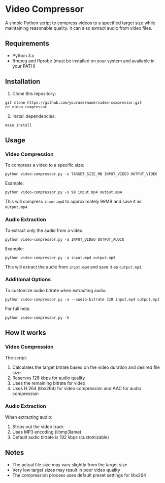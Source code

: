 # Video Compressor

A simple Python script to compress videos to a specified target size while maintaining reasonable quality. It can also extract audio from video files.

## Requirements

- Python 3.x
- ffmpeg and ffprobe (must be installed on your system and available in your PATH)

## Installation

1. Clone this repository:

```
git clone https://github.com/yourusername/video-compressor.git
cd video-compressor
```

2. Install dependencies:

```
make install
```

## Usage

### Video Compression

To compress a video to a specific size:

```
python video-compressor.py -s TARGET_SIZE_MB INPUT_VIDEO OUTPUT_VIDEO
```

Example:

```
python video-compressor.py -s 99 input.mp4 output.mp4
```

This will compress `input.mp4` to approximately 99MB and save it as `output.mp4`.

### Audio Extraction

To extract only the audio from a video:

```
python video-compressor.py -a INPUT_VIDEO OUTPUT_AUDIO
```

Example:

```
python video-compressor.py -a input.mp4 output.mp3
```

This will extract the audio from `input.mp4` and save it as `output.mp3`.

### Additional Options

To customize audio bitrate when extracting audio:

```
python video-compressor.py -a --audio-bitrate 320 input.mp4 output.mp3
```

For full help:

```
python video-compressor.py -h
```

## How it works

### Video Compression

The script:

1. Calculates the target bitrate based on the video duration and desired file size
2. Reserves 128 kbps for audio quality
3. Uses the remaining bitrate for video
4. Uses H.264 (libx264) for video compression and AAC for audio compression

### Audio Extraction

When extracting audio:

1. Strips out the video track
2. Uses MP3 encoding (libmp3lame)
3. Default audio bitrate is 192 kbps (customizable)

## Notes

- The actual file size may vary slightly from the target size
- Very low target sizes may result in poor video quality
- The compression process uses default preset settings for libx264
